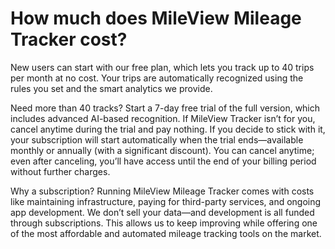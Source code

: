 # How much does MileView Mileage Tracker cost?

New users can start with our free plan, which lets you track up to 40 trips per month at no cost. Your trips are automatically recognized using the rules you set and the smart analytics we provide.&#x20;

Need more than 40 tracks? Start a 7-day free trial of the full version, which includes advanced AI-based recognition. If MileView Tracker isn’t for you, cancel anytime during the trial and pay nothing. If you decide to stick with it, your subscription will start automatically when the trial ends—available monthly or annually (with a significant discount). You can cancel anytime; even after canceling, you’ll have access until the end of your billing period without further charges.

Why a subscription? Running MileView Mileage Tracker comes with costs like maintaining infrastructure, paying for third-party services, and ongoing app development. We don’t sell your data—and development is all funded through subscriptions. This allows us to keep improving while offering one of the most affordable and automated mileage tracking tools on the market.
